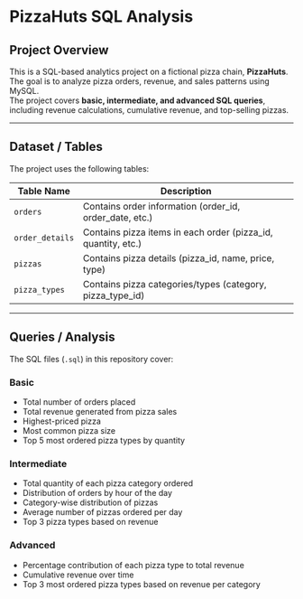 # PizzaHuts SQL Analysis

## Project Overview
This is a SQL-based analytics project on a fictional pizza chain, **PizzaHuts**.  
The goal is to analyze pizza orders, revenue, and sales patterns using MySQL.  
The project covers **basic, intermediate, and advanced SQL queries**, including revenue calculations, cumulative revenue, and top-selling pizzas.

---

## Dataset / Tables
The project uses the following tables:

| Table Name       | Description |
|-----------------|-------------|
| `orders`         | Contains order information (order_id, order_date, etc.) |
| `order_details`  | Contains pizza items in each order (pizza_id, quantity, etc.) |
| `pizzas`         | Contains pizza details (pizza_id, name, price, type) |
| `pizza_types`    | Contains pizza categories/types (category, pizza_type_id) |

---

## Queries / Analysis
The SQL files (`.sql`) in this repository cover:

### Basic
- Total number of orders placed
- Total revenue generated from pizza sales
- Highest-priced pizza
- Most common pizza size
- Top 5 most ordered pizza types by quantity

### Intermediate
- Total quantity of each pizza category ordered
- Distribution of orders by hour of the day
- Category-wise distribution of pizzas
- Average number of pizzas ordered per day
- Top 3 pizza types based on revenue

### Advanced
- Percentage contribution of each pizza type to total revenue
- Cumulative revenue over time
- Top 3 most ordered pizza types based on revenue per category



